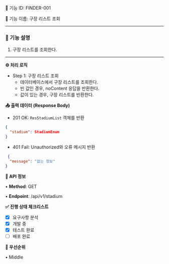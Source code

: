 📌 기능 ID: FINDER-001

📌 기능 이름: 구장 리스트 조회

---

### 🔸 기능 설명

1. 구장 리스트를 조회한다.

---

**⚙️ 처리 로직**

- Step 1: 구장 리스트 조회
    - 데이터베이스에서 구장 리스트를 조회한다.
    - 빈 값인 경우, noContent 응답을 반환한다.
    - 값이 있는 경우, 구장 리스트를 반환한다.

**📤 출력 데이터 (Response Body)**

- 201 OK: `ResStadiumList` 객체를 반환

```json
{
  "stadium": StadiumEnum
}
```

- 401 Fail: Unauthorized와 오류 메시지 반환

```json
 {
  "message": "없는 정보"
}
```

**🔗 API 정보**

•    **Method**: GET

•    **Endpoint**: /api/v1/stadium

**✅ 진행 상태 체크리스트**

- [x]  요구사항 분석
- [x]  개발 중
- [x]  테스트 완료
- [ ]  배포 완료

**🎯 우선순위**

• Middle